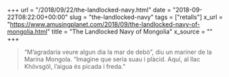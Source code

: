 +++
url = "/2018/09/22/the-landlocked-navy.html"
date = "2018-09-22T08:22:00+00:00"
slug = "the-landlocked-navy"
tags = ["retalls"]
x_url = "https://www.amusingplanet.com/2018/09/the-landlocked-navy-of-mongolia.html"
title = "The Landlocked Navy of Mongolia"
x_source = ""
+++


> “M’agradaria veure algun dia la mar de debò”, diu un mariner de la Marina Mongola. “Imagine que seria suau i plàcid. Aquí, al llac Khövsgöl, l’aigua és picada i freda.”
